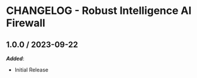 # CHANGELOG - Robust Intelligence AI Firewall

## 1.0.0 / 2023-09-22

***Added***:

* Initial Release

